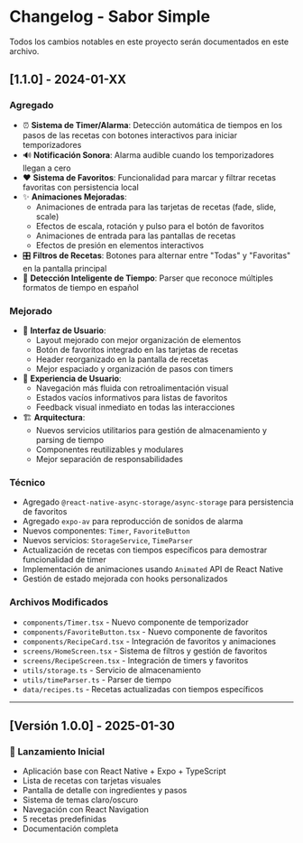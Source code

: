 # Changelog - Sabor Simple

Todos los cambios notables en este proyecto serán documentados en este archivo.

## [1.1.0] - 2024-01-XX

### Agregado
- ⏰ **Sistema de Timer/Alarma**: Detección automática de tiempos en los pasos de las recetas con botones interactivos para iniciar temporizadores
- 🔊 **Notificación Sonora**: Alarma audible cuando los temporizadores llegan a cero
- ❤️ **Sistema de Favoritos**: Funcionalidad para marcar y filtrar recetas favoritas con persistencia local
- ✨ **Animaciones Mejoradas**: 
  - Animaciones de entrada para las tarjetas de recetas (fade, slide, scale)
  - Efectos de escala, rotación y pulso para el botón de favoritos
  - Animaciones de entrada para las pantallas de recetas
  - Efectos de presión en elementos interactivos
- 🎛️ **Filtros de Recetas**: Botones para alternar entre "Todas" y "Favoritas" en la pantalla principal
- 📝 **Detección Inteligente de Tiempo**: Parser que reconoce múltiples formatos de tiempo en español

### Mejorado
- 🎨 **Interfaz de Usuario**: 
  - Layout mejorado con mejor organización de elementos
  - Botón de favoritos integrado en las tarjetas de recetas
  - Header reorganizado en la pantalla de recetas
  - Mejor espaciado y organización de pasos con timers
- 📱 **Experiencia de Usuario**: 
  - Navegación más fluida con retroalimentación visual
  - Estados vacíos informativos para listas de favoritos
  - Feedback visual inmediato en todas las interacciones
- 🏗️ **Arquitectura**: 
  - Nuevos servicios utilitarios para gestión de almacenamiento y parsing de tiempo
  - Componentes reutilizables y modulares
  - Mejor separación de responsabilidades

### Técnico
- Agregado `@react-native-async-storage/async-storage` para persistencia de favoritos
- Agregado `expo-av` para reproducción de sonidos de alarma
- Nuevos componentes: `Timer`, `FavoriteButton`
- Nuevos servicios: `StorageService`, `TimeParser`
- Actualización de recetas con tiempos específicos para demostrar funcionalidad de timer
- Implementación de animaciones usando `Animated` API de React Native
- Gestión de estado mejorada con hooks personalizados

### Archivos Modificados
- `components/Timer.tsx` - Nuevo componente de temporizador
- `components/FavoriteButton.tsx` - Nuevo componente de favoritos
- `components/RecipeCard.tsx` - Integración de favoritos y animaciones
- `screens/HomeScreen.tsx` - Sistema de filtros y gestión de favoritos
- `screens/RecipeScreen.tsx` - Integración de timers y favoritos
- `utils/storage.ts` - Servicio de almacenamiento
- `utils/timeParser.ts` - Parser de tiempo
- `data/recipes.ts` - Recetas actualizadas con tiempos específicos

---

## [Versión 1.0.0] - 2025-01-30

### 🎉 Lanzamiento Inicial
- Aplicación base con React Native + Expo + TypeScript
- Lista de recetas con tarjetas visuales
- Pantalla de detalle con ingredientes y pasos
- Sistema de temas claro/oscuro
- Navegación con React Navigation
- 5 recetas predefinidas
- Documentación completa